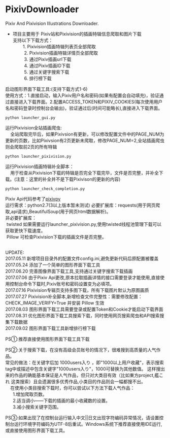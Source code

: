# PixivDownloader
Pixiv And Pixivision Illustrations Downloader.<br>
 
* 项目主要用于 Pixiv站和Pixivision的插画特辑信息爬取和图片下载<br>
      	支持以下下载方式：<br>
          1.  Pixivision插画特辑列表页全部爬取<br>
          2.  Pixivision插画特辑详情页全部爬取<br>
          3.  通过Pixiv插画url下载<br>
          4.  通过Pixiv插画ID下载<br>
          5.  通过关键字搜索下载<br>
           6.  排行榜下载<br>


启动图形界面下载工具:(支持下载方式1-6)<br>
使用方式：1.直接启动，输入Pixiv用户名和密码(如果有配置会自动填充)，验证通过直接进入下载界面。2.配置ACCESS_TOKEN和PIXIV_COOKIES(每次使用用户名和密码登录时控制台会输出)，验证通过后(时间可能略长),直接进入下载界面。
~~~
python launcher_gui.py
~~~
运行Pixivision全站插画爬虫:<br>
&nbsp;&nbsp;&nbsp;&nbsp;全站爬取完毕后，如果Pixivsion有更新，可以修改配置文件中的PAGE_NUM为更新的页数，比如Pixivsion有2页更新未爬取，修改PAGE_NUM=2,全站插画爬虫则会爬取前2页的所有特辑
~~~
python launcher_pixivision.py
~~~
运行Pixivision插画特辑补全脚本：<br>
&nbsp;&nbsp;&nbsp;&nbsp;用于检查从Pixivision下载的特辑是否完全下载完毕，文件是否完整，并补全下载。(注意：这里的补全并不是下载Pixivison的更新的内容)
~~~
python launcher_check_completion.py
~~~
Pixiv Api代码参考了[pixivpy](https://github.com/upbit/pixivpy "pixivpy")<br>
运行需求：python2.7(3以上版本暂未测试) 必要扩展库：requests(用于网页爬取,api请求),BeautifulSoup(用于网页html数据解析)。<br>
非必要扩展库：<br>
&nbsp;twisted 如果需要运行launcher_pixivision.py,使用twisted线程池管理下载可以获取更快下载速度。<br>
&nbsp;Pillow  可检查Pixivision下载的插画文件是否完整。<br><br>

UPDATE:<br>
2017.05.11  新增项目目录外的配置文件config.ini,避免更新代码后原配置被覆盖<br>
2017.05.24  添加了一个简单的图形界面下载工具<br>
2017.06.20  完善图像界面下载工具,支持通过关键字搜索下载插画<br>
2017.07.06  由于Pixiv Api更改,原本拉取插画详情的接口需要登录才能使用,直接使用控制台命令下载时,Pixiv账号和密码设置变为必填项。<br>
2017.07.16  Pixivision专辑页支持多图下载，所有下载图片默认为原图画质<br>
2017.07.27  Pixivision补全脚本,新增检查文件完整性：需要修改配置：CHECK_IMAGE_VERIFY=True 并安装 Pillow 生效<br>
2017.08.03  图形界面下载工具需要登录或配置Token和Cookie才能启动下载界面<br>
2017.08.31  优化图形界面下载工具搜索下载，同时使用网页搜索爬虫和API搜索搜集下载数据<br>
2017.09.02  图形界面下载工具新增排行榜下载<br>


PS①:推荐直接使用图形界面下载工具下载<br>

PS②:关于搜索下载，在没有高级会员账号的情况下，很难搜到高质量的人气作品。<br>
常见的做法：在关键字后加 1000users入り ，即"1000以上用户收藏"，表示搜索tag中或描述中包含关键字"1000users入り"，1000可替换为其他数值。
这样搜出来的作品的确能基本保证是人气作品，但只对大类目有效（比如東方project,艦これ 这类搜索）且会遗漏很多优秀作品,小类目的作品则会一幅都搜不出。<br>
&nbsp;&nbsp;&nbsp;&nbsp;在使用小类目搜索下载时，你可以尝试以下方法下载人气作品：<br>
&nbsp;&nbsp;&nbsp;&nbsp;&nbsp;&nbsp;1.增加爬取页数。 <br>
&nbsp;&nbsp;&nbsp;&nbsp;&nbsp;&nbsp;2.适当调小——下载的插画的最小收藏数的设置。<br>
&nbsp;&nbsp;&nbsp;&nbsp;&nbsp;&nbsp;3.减小搜索关键字范围。 <br>

PS③:如果出现了在控制台运行输入中文||日文出现字符编码异常情况，请设置控制台运行环境字符编码为UTF-8后重试。Windows系统下推荐直接使用IDE运行,或直接使用图形界面下载工具。

